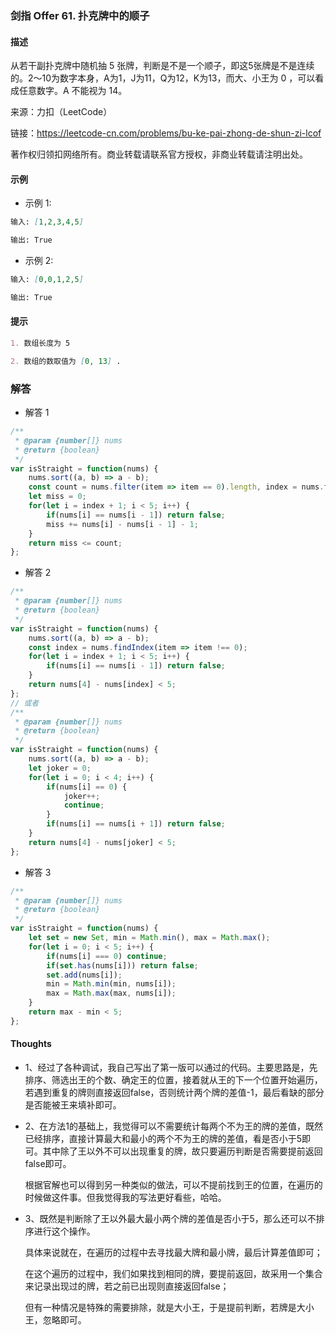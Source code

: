 ### 剑指 Offer 61. 扑克牌中的顺子

#### 描述

从若干副扑克牌中随机抽 5 张牌，判断是不是一个顺子，即这5张牌是不是连续的。2～10为数字本身，A为1，J为11，Q为12，K为13，而大、小王为 0 ，可以看成任意数字。A 不能视为 14。

来源：力扣（LeetCode）

链接：https://leetcode-cn.com/problems/bu-ke-pai-zhong-de-shun-zi-lcof

著作权归领扣网络所有。商业转载请联系官方授权，非商业转载请注明出处。

#### 示例

+ 示例 1:
```md
输入: [1,2,3,4,5]

输出: True
```
+ 示例 2:
```md
输入: [0,0,1,2,5]

输出: True
```


#### 提示
```md
1. 数组长度为 5 

2. 数组的数取值为 [0, 13] .
```

### 解答

+ 解答 1
```js
/**
 * @param {number[]} nums
 * @return {boolean}
 */
var isStraight = function(nums) {
    nums.sort((a, b) => a - b);
    const count = nums.filter(item => item == 0).length, index = nums.findIndex(item => item !== 0);
    let miss = 0;
    for(let i = index + 1; i < 5; i++) {
        if(nums[i] == nums[i - 1]) return false;
        miss += nums[i] - nums[i - 1] - 1;
    }
    return miss <= count;
};
```

+ 解答 2
```js
/**
 * @param {number[]} nums
 * @return {boolean}
 */
var isStraight = function(nums) {
    nums.sort((a, b) => a - b);
    const index = nums.findIndex(item => item !== 0);
    for(let i = index + 1; i < 5; i++) {
        if(nums[i] == nums[i - 1]) return false;
    }
    return nums[4] - nums[index] < 5;
};
// 或者
/**
 * @param {number[]} nums
 * @return {boolean}
 */
var isStraight = function(nums) {
    nums.sort((a, b) => a - b);
    let joker = 0;
    for(let i = 0; i < 4; i++) {
        if(nums[i] == 0) {
            joker++;
            continue;
        }
        if(nums[i] == nums[i + 1]) return false;
    }
    return nums[4] - nums[joker] < 5;
};
```

+ 解答 3
```js
/**
 * @param {number[]} nums
 * @return {boolean}
 */
var isStraight = function(nums) {
    let set = new Set, min = Math.min(), max = Math.max();
    for(let i = 0; i < 5; i++) {
        if(nums[i] === 0) continue;
        if(set.has(nums[i])) return false;
        set.add(nums[i]);
        min = Math.min(min, nums[i]);
        max = Math.max(max, nums[i]);
    }
    return max - min < 5;
};
```

#### Thoughts

+ 1、经过了各种调试，我自己写出了第一版可以通过的代码。主要思路是，先排序、筛选出王的个数、确定王的位置，接着就从王的下一个位置开始遍历，若遇到重复的牌则直接返回false，否则统计两个牌的差值-1，最后看缺的部分是否能被王来填补即可。

+ 2、在方法1的基础上，我觉得可以不需要统计每两个不为王的牌的差值，既然已经排序，直接计算最大和最小的两个不为王的牌的差值，看是否小于5即可。其中除了王以外不可以出现重复的牌，故只要遍历判断是否需要提前返回false即可。

  根据官解也可以得到另一种类似的做法，可以不提前找到王的位置，在遍历的时候做这件事。但我觉得我的写法更好看些，哈哈。

+ 3、既然是判断除了王以外最大最小两个牌的差值是否小于5，那么还可以不排序进行这个操作。

  具体来说就在，在遍历的过程中去寻找最大牌和最小牌，最后计算差值即可；
  
  在这个遍历的过程中，我们如果找到相同的牌，要提前返回，故采用一个集合来记录出现过的牌，若之前已出现则直接返回false；

  但有一种情况是特殊的需要排除，就是大小王，于是提前判断，若牌是大小王，忽略即可。